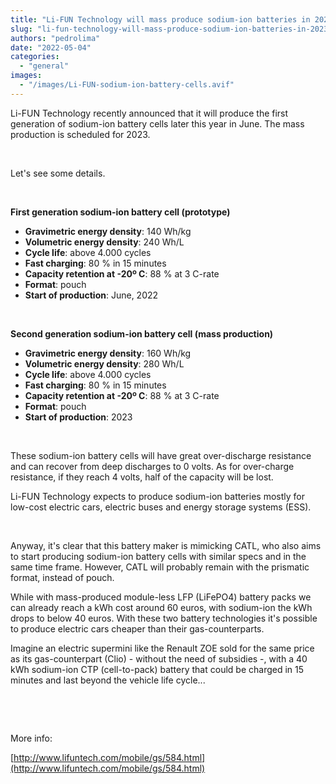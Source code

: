 ```yaml
---
title: "Li-FUN Technology will mass produce sodium-ion batteries in 2023"
slug: "li-fun-technology-will-mass-produce-sodium-ion-batteries-in-2023"
authors: "pedrolima"
date: "2022-05-04"
categories: 
  - "general"
images: 
  - "/images/Li-FUN-sodium-ion-battery-cells.avif"
---
```


Li-FUN Technology recently announced that it will produce the first generation of sodium-ion battery cells later this year in June. The mass production is scheduled for 2023.

 

Let's see some details.

 

**First generation sodium-ion battery cell (prototype)**

- **Gravimetric energy density**: 140 Wh/kg
- **Volumetric energy density**: 240 Wh/L
- **Cycle life**: above 4.000 cycles
- **Fast charging**: 80 % in 15 minutes
- **Capacity retention at -20º C**: 88 % at 3 C-rate
- **Format**: pouch
- **Start of production**: June, 2022

 

**Second generation sodium-ion battery cell (mass production)**

- **Gravimetric energy density**: 160 Wh/kg
- **Volumetric energy density**: 280 Wh/L
- **Cycle life**: above 4.000 cycles
- **Fast charging**: 80 % in 15 minutes
- **Capacity retention at -20º C**: 88 % at 3 C-rate
- **Format**: pouch
- **Start of production**: 2023

 

These sodium-ion battery cells will have great over-discharge resistance and can recover from deep discharges to 0 volts. As for over-charge resistance, if they reach 4 volts, half of the capacity will be lost.

Li-FUN Technology expects to produce sodium-ion batteries mostly for low-cost electric cars, electric buses and energy storage systems (ESS).

 

Anyway, it's clear that this battery maker is mimicking CATL, who also aims to start producing sodium-ion battery cells with similar specs and in the same time frame. However, CATL will probably remain with the prismatic format, instead of pouch.

While with mass-produced module-less LFP (LiFePO4) battery packs we can already reach a kWh cost around 60 euros, with sodium-ion the kWh drops to below 40 euros. With these two battery technologies it's possible to produce electric cars cheaper than their gas-counterparts.

Imagine an electric supermini like the Renault ZOE sold for the same price as its gas-counterpart (Clio) - without the need of subsidies -, with a 40 kWh sodium-ion CTP (cell-to-pack) battery that could be charged in 15 minutes and last beyond the vehicle life cycle...

 

 

More info:

[http://www.lifuntech.com/mobile/gs/584.html](http://www.lifuntech.com/mobile/gs/584.html)
